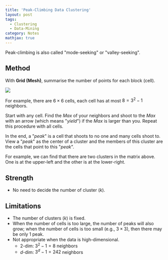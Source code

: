 ```yaml
---
title: 'Peak-Climbing Data Clustering'
layout: post
tags:
  - Clustering
  - Data-Mining
category: Notes
mathjax: true
---
```


Peak-climbing is also called "mode-seeking" or "valley-seeking".

<!--more-->

## Method

With **Grid (Mesh)**, summarise the number of points for each block (cell).

![](https://i.imgur.com/E0GUJbu.png)

For example, there are $6\times 6$ cells, each cell has at most $8=3^2-1$ neighbors.

Start with any cell.   Find the $Max$ of your neighbors and shoot to the $Max$ with an arrow (which means "_yield_") if the $Max$ is larger than you.   Repeat this procedure with all cells.

In the end, a "_peak_" is a cell that shoots to no one and  many cells shoot to.   View a "_peak_" as the center of a cluster and the members of this cluster are the cells that point to this "_peak_".

For example, we can find that there are two clusters in the matrix above.   One is at the upper-left and the other is at the lower-right.


## Strength

- No need to decide the number of cluster ($k$).

## Limitations

- The number of clusters ($k$) is fixed.
- When the number of cells is too large, the number of peaks will also grow; when the number of cells is too small (e.g., $3 \times 3$), then there may be only 1 peak.
- Not appropriate when the data is high-dimensional.
    - 2-dim: $3^2 -1=8$ neighbors
    - $d$-dim: $3^d- 1=242$ neighbors